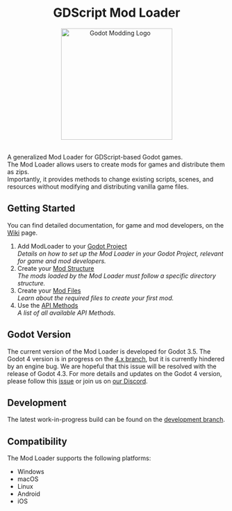 <div align="center">

# GDScript Mod Loader

<img alt="Godot Modding Logo" src="https://github.com/KANAjetzt/godot-mod-loader/assets/41547570/44df4f33-883e-4c1d-baac-06f87b0656f4" width="256" />

</div>

<br />

A generalized Mod Loader for GDScript-based Godot games.  
The Mod Loader allows users to create mods for games and distribute them as zips.  
Importantly, it provides methods to change existing scripts, scenes, and resources without modifying and distributing vanilla game files.

## Getting Started

You can find detailed documentation, for game and mod developers, on the [Wiki](https://wiki.godotmodding.com/#/) page.

1. Add ModLoader to your [Godot Project](https://wiki.godotmodding.com/#/guides/integration/godot_project_setup)   
   *Details on how to set up the Mod Loader in your Godot Project, relevant for game and mod developers.*
2. Create your [Mod Structure](https://wiki.godotmodding.com/#/guides/modding/mod_structure)   
   *The mods loaded by the Mod Loader must follow a specific directory structure.*
3. Create your [Mod Files](https://wiki.godotmodding.com/#/guides/modding/mod_files)   
   *Learn about the required files to create your first mod.*
4. Use the [API Methods](https://wiki.godotmodding.com/#/api/mod_loader_api)   
   *A list of all available API Methods.*

## Godot Version
The current version of the Mod Loader is developed for Godot 3.5. The Godot 4 version is in progress on the [4.x branch](https://github.com/GodotModding/godot-mod-loader/tree/4.x), but it is currently hindered by an engine bug. We are hopeful that this issue will be resolved with the release of Godot 4.3. For more details and updates on the Godot 4 version, please follow this [issue](https://github.com/GodotModding/godot-mod-loader/issues/315) or join us on [our Discord](https://discord.godotmodding.com).

## Development
The latest work-in-progress build can be found on the [development branch](https://github.com/GodotModding/godot-mod-loader/tree/development).

## Compatibility
The Mod Loader supports the following platforms:
- Windows
- macOS
- Linux
- Android
- iOS
